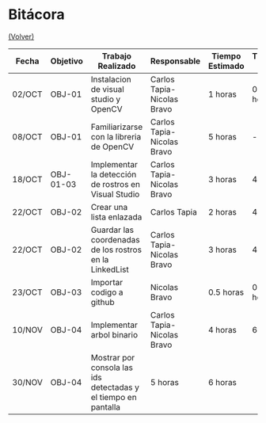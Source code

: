 # Bitácora

[(Volver)](../README.md)

| Fecha  | Objetivo  | Trabajo Realizado | Responsable | Tiempo Estimado | Tiempo Real |
|--------|-----------|-------------------|-------------|-----------------|-------------|
| 02/OCT | OBJ-01    | Instalacion de visual studio y OpenCV | Carlos Tapia-Nicolas Bravo | 1 horas | 0.5 horas |
| 08/OCT | OBJ-01    | Familiarizarse con la libreria de OpenCV | Carlos Tapia-Nicolas Bravo | 5 horas | - horas |
| 18/OCT | OBJ-01-03 | Implementar la detección de rostros en Visual Studio | Carlos Tapia-Nicolas Bravo | 3 horas | 4 horas |
| 22/OCT | OBJ-02    | Crear una lista enlazada | Carlos Tapia| 2 horas | 4 horas |
| 22/OCT | OBJ-02    | Guardar las coordenadas de los rostros en la LinkedList | Carlos Tapia-Nicolas Bravo | 3 horas | 4 horas |
| 23/OCT | OBJ-03    | Importar codigo a github | Nicolas Bravo | 0.5 horas| 0.2 horas|
| 10/NOV | OBJ-04    | Implementar arbol binario | Carlos Tapia-Nicolas Bravo | 4 horas | 6 horas | 
| 30/NOV | OBJ-04    | Mostrar por consola las ids detectadas y el tiempo en pantalla | 5 horas | 6 horas |

